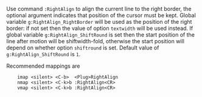 Use command `:RightAlign` to align the current line to the right border,
the optional argument indicates that position of the cursor must be kept.
Global variable `g:RightAlign_RightBorder` will be used as the position of
the right border: if not set then the value of option `textwidth` will be
used instead. If global variable `g:RightAlign_ShiftRound` is set then the
start position of the line after motion will be shiftwidth-fold, otherwise
the start position will depend on whether option `shiftround` is set.
Default value of `g:RightAlign_ShiftRound` is `1`.

Recommended mappings are

```vim
    imap <silent> <C-b>  <Plug>RightAlign
    nmap <silent> <C-k>b :RightAlign<CR>
    vmap <silent> <C-k>b :RightAlign<CR>
```

